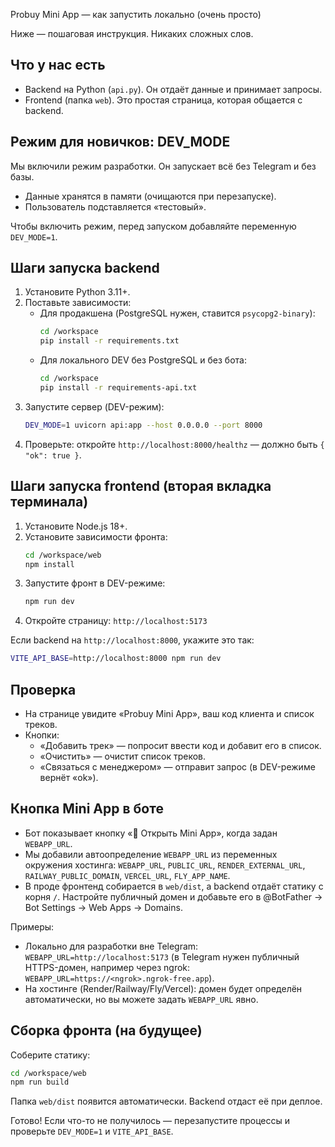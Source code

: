 Probuy Mini App — как запустить локально (очень просто)

Ниже — пошаговая инструкция. Никаких сложных слов.

## Что у нас есть
- Backend на Python (`api.py`). Он отдаёт данные и принимает запросы.
- Frontend (папка `web`). Это простая страница, которая общается с backend.

## Режим для новичков: DEV_MODE
Мы включили режим разработки. Он запускает всё без Telegram и без базы.

- Данные хранятся в памяти (очищаются при перезапуске).
- Пользователь подставляется «тестовый».

Чтобы включить режим, перед запуском добавляйте переменную `DEV_MODE=1`.

## Шаги запуска backend
1. Установите Python 3.11+.
2. Поставьте зависимости:
   - Для продакшена (PostgreSQL нужен, ставится `psycopg2-binary`):
     ```bash
     cd /workspace
     pip install -r requirements.txt
     ```
   - Для локального DEV без PostgreSQL и без бота:
     ```bash
     cd /workspace
     pip install -r requirements-api.txt
     ```
3. Запустите сервер (DEV-режим):
   ```bash
   DEV_MODE=1 uvicorn api:app --host 0.0.0.0 --port 8000
   ```
4. Проверьте: откройте `http://localhost:8000/healthz` — должно быть `{ "ok": true }`.

## Шаги запуска frontend (вторая вкладка терминала)
1. Установите Node.js 18+.
2. Установите зависимости фронта:
   ```bash
   cd /workspace/web
   npm install
   ```
3. Запустите фронт в DEV-режиме:
   ```bash
   npm run dev
   ```
4. Откройте страницу: `http://localhost:5173`

Если backend на `http://localhost:8000`, укажите это так:
```bash
VITE_API_BASE=http://localhost:8000 npm run dev
```

## Проверка
- На странице увидите «Probuy Mini App», ваш код клиента и список треков.
- Кнопки:
  - «Добавить трек» — попросит ввести код и добавит его в список.
  - «Очистить» — очистит список треков.
  - «Связаться с менеджером» — отправит запрос (в DEV-режиме вернёт «ok»).

## Кнопка Mini App в боте
- Бот показывает кнопку «🧩 Открыть Mini App», когда задан `WEBAPP_URL`.
- Мы добавили автоопределение `WEBAPP_URL` из переменных окружения хостинга: `WEBAPP_URL`, `PUBLIC_URL`, `RENDER_EXTERNAL_URL`, `RAILWAY_PUBLIC_DOMAIN`, `VERCEL_URL`, `FLY_APP_NAME`.
- В проде фронтенд собирается в `web/dist`, а backend отдаёт статику с корня `/`. Настройте публичный домен и добавьте его в @BotFather → Bot Settings → Web Apps → Domains.

Примеры:
- Локально для разработки вне Telegram: `WEBAPP_URL=http://localhost:5173` (в Telegram нужен публичный HTTPS-домен, например через ngrok: `WEBAPP_URL=https://<ngrok>.ngrok-free.app`).
- На хостинге (Render/Railway/Fl y/Vercel): домен будет определён автоматически, но вы можете задать `WEBAPP_URL` явно.

## Сборка фронта (на будущее)
Соберите статику:
```bash
cd /workspace/web
npm run build
```
Папка `web/dist` появится автоматически. Backend отдаст её при деплое.

Готово! Если что-то не получилось — перезапустите процессы и проверьте `DEV_MODE=1` и `VITE_API_BASE`.
